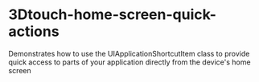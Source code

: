 # 3Dtouch-home-screen-quick-actions
Demonstrates how to use the UIApplicationShortcutItem class to provide quick access to parts of your application directly from the device's home screen
